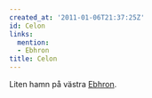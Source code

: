 ```yaml
---
created_at: '2011-01-06T21:37:25Z'
id: Celon
links:
  mention:
  - Ebhron
title: Celon
---
```


Liten hamn på västra [Ebhron].

  [Ebhron]: Ebhron
